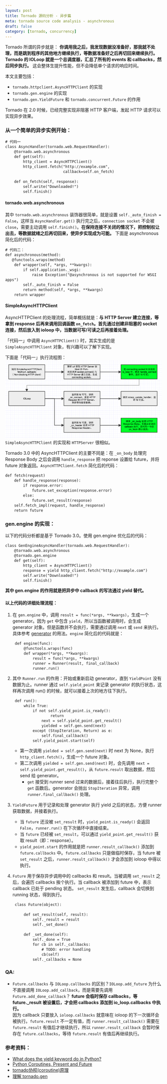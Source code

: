 ```yaml
---
layout: post
title: Tornado 源码分析 - 异步篇
meta: tornado source code analysis - asynchronous
draft: false
category: [tornado, concurrency]
---
```


Tornado 所谓的异步就是：
**你调用我之后，我发现数据没准备好，那我就不处理，而是跳到程序的其他地方继续执行，等数据准备好之后再切回来继续执行。Tornado 的 IOLoop 就是一个总调度器，汇总了所有的 events 和 callbacks，然后同步执行。**
这会整体生提升性能，但不会降低单个请求的响应时间。

本文主要包括：

- `tornado.httpclient.AsyncHTTPClient` 的实现
- `tornado.gen.engine` 的实现
- `tornado.gen.YieldFuture` 和 `tornado.concurrent.Future` 的作用

Tornado 在 2.0 时候，已经完整实现非阻塞 HTTP 客户端，发起 HTTP 请求可以实现异步效果。

### 从一个简单的异步实例开始：

    # 代码一
    class AsyncHandler(tornado.web.RequestHandler):
        @tornado.web.asynchronous
        def get(self):
            http_client = AsyncHTTPClient()
            http_client.fetch("http://example.com",
                              callback=self.on_fetch)

        def on_fetch(self, response):
            self.write("Downloaded!")
            self.finish()

#### tornado.web.asynchronous

其中 `tornado.web.asynchronous` 装饰器很简单，就是设置 `self._auto_finish = False`，这样当 `AsyncHandler.get()` 执行完之后，`connection socket` 不会被 `close`，需要主动调用 `self.finish()`。**在保持连接不关闭的情况下，把控制权让出去，等数据就绪之后再切回来，使异步实现成为可能。** 下面是 asynchronous 简化后的代码：

    # 代码二：
    def asynchronous(method):
       @functools.wraps(method)
        def wrapper(self, *args, **kwargs):
            if self.application._wsgi:
                raise Exception("@asynchronous is not supported for WSGI apps")
            self._auto_finish = False
            return method(self, *args, **kwargs)
        return wrapper

#### SimpleAsyncHTTPClient

AsyncHTTPClient 的处理流程，简单概括就是：**与 HTTP Server 建立连接，等拿到 response 后再来调用回调函数 `on_fetch`。首先通过创建非阻塞的 socket 连接，然后放入到 ioloop 中，当数据可写/可读之后再接着处理。**

「代码一」中调用 `AsyncHTTPClient()` 时，其实生成的是 `SimpleAsyncHTTPClient` 对象，有兴趣可以了解下实现。

下面是「代码一」执行流程图：
![AsyncHTTPClient 执行流程](/assets/images/tornado/AsyncHTTPClient.png)
`SimpleAsyncHTTPClient` 的实现和 `HTTPServer` 很相似。

Tornado 3.0 中的 AsyncHTTPClient 的主要不同是：在 `_on_body` 处理完 Response Body 之后会调用 `handle_response` 把 reponse 设置给 future，并将 future 对象返回。`AsyncHTTPClient.fetch` 简化后的代码：

    def fetch(request)
        def handle_response(response):
            if response.error:
                future.set_exception(response.error)
            else:
                future.set_result(response)
        self.fetch_impl(request, handle_response)
        return future

### gen.engine 的实现：

以下的代码分析都是基于 Tornado 3.0。使用 gen.engine 优化后的代码：

    class GenEngineAsyncHandler(tornado.web.RequestHandler):
        @tornado.web.asynchronous
        @tornado.gen.engine
        def get(self):
            http_client = AsyncHTTPClient()
            response = yield http_client.fetch("http://example.com")
            self.write("Downloaded!")
            self.finish()

**其中 gen.engine 的作用就是把异步中 callback 的写法通过 yield 替代。**

#### 以上代码的详细处理流程：

1. 在 `gen.engine` 中，调用 `result = func(*args, **kwargs)`，生成一个 generator。因为 `get` 中包含 `yield`，所以当函数被调用时，会生成 generator 对象。但是函数并不会执行，需要通过调用 `next` 或 `send` 来执行。具体参考 [generator](https://www.python.org/dev/peps/pep-0342/) 的用法。`engine` 简化后的代码就是：

        def engine(func):
            @functools.wraps(func)
            def wrapper(*args, **kwargs):
                result = func(*args, **kwargs)
                runner = Runner(result, final_callback)
                runner.run()

2. 其中 `Runner.run` 的作用：开始或重新启动 generator，直到 `YieldPoint` 没有数据为止。runner 通过 `self.yield_point` 来记录 generator 的执行状态，这样再次调用 run() 的时候，就可以接着上次的地方往下执行。

        def run():
            while True:
                if not self.yield_point.is_ready():
                        return
                    next = self.yield_point.get_result()
                    yielded = self.gen.send(next)
                except (StopIteration, Return) as e:
                    self.final_callback()
                self.yield_point.start(self)

    - 第一次调用 `yielded = self.gen.send(next)` 时 next 为 None，执行 `http_client.fetch()`，生成一个 future 对象。
    - 第二次调用 `yielded = self.gen.send(next)` 时，会先调用 `next = self.yield_point.get_result()`，从 `future.result` 取出数据，然后 send 给 generator。
        - `get` 接受到 runner send 过来的数据后，接着往后执行，执行完整个 `get` 函数后。generator 会抛出 `StopIteration` 异常，调用 `runner.final_callback()` 处理。

3. `YieldFuture` 用于记录和处理 generator 执行 yield 之后的状态，方便 runner 获取数据，并接着执行。

    - 当 `future` 还没被 `set_result` 时，`yield_point.is_ready()` 会返回 `False`，`runner.run()` 在下次循环中直接结束。
    - 当 `future` 已经被 `set_result`，可以通过 `yield_point.get_result()` 获取 result（即：response）。
    - `yield_point.start` 的作用就是把 `runner.result_callback()` 添加到 `future.callbacks` 中。`future.callbacks` 只是做临时保存，当 future 被 `set_result` 之后，`runner.result_callback()` 才会添加到 ioloop 中得以执行。

4. `Future` 用于保存异步调用中的 callbacks 和 result。当被调用 `set_result` 之后，会遍历 callbacks 挨个执行。当 callback 被添加到 future 中，表示 callback 已处于 pending 状态。 `set_result` 发生后，callback 会切换到 running 状态，得到执行。

        class Future(object):

            def set_result(self, result):
                self._result = result
                self._set_done()

            def _set_done(self):
                self._done = True
                for cb in self._callbacks:
                    # TODO: error handling
                    cb(self)
                self._callbacks = None

### QA:

- `Future.callbacks` 与 `IOLoop.callbacks` 的区别？`IOLoop.add_future` 为什么不直接调用 `IOLoop.add_callback`，而是需要先调用 `Future.add_done_callback`？
**future 会临时保存 callbacks，等 future._result 被设置后，才会把 callbacks 添加到 io_loop.callbacks 中执行。**  
因为 callback 只要放入 `ioloop.callbacks` 就意味在 ioloop 的下一次循环会被执行。`future.result` 不一定有值，而 `runner.result_callback()` 需要在 `future.result` 有值后才继续执行，所以 `runner.result_callback` 会暂时保存在 `future.callbacks`，等待 `future.result` 有值后再继续执行。

### 参考资料：
- [What does the yield keyword do in Python?](http://stackoverflow.com/questions/231767/what-does-the-yield-keyword-do-in-python)
- [Python Coroutines, Present and Future](http://www.slideshare.net/emptysquare/nyc-python-meetup-coroutines-2013-0416)
- [tornado协程(coroutine)原理](http://blog.csdn.net/wyx819/article/details/45420017)
- [理解 tornado.gen](http://blog.xiaogaozi.org/2012/09/21/understanding-tornado-dot-gen/)
